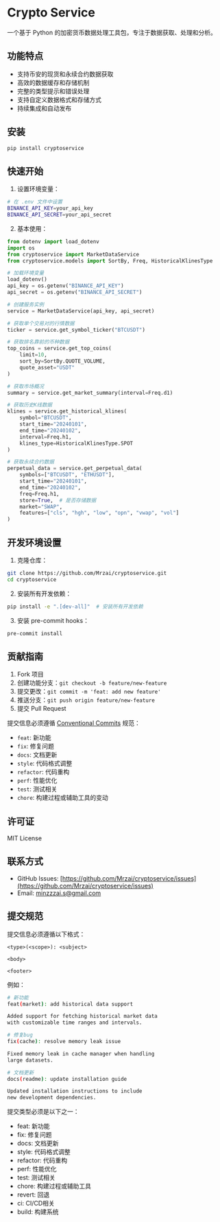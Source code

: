 # Crypto Service

一个基于 Python 的加密货币数据处理工具包，专注于数据获取、处理和分析。

## 功能特点

- 支持币安的现货和永续合约数据获取
- 高效的数据缓存和存储机制
- 完整的类型提示和错误处理
- 支持自定义数据格式和存储方式
- 持续集成和自动发布

## 安装

```bash
pip install cryptoservice
```

## 快速开始

1. 设置环境变量：

```bash
# 在 .env 文件中设置
BINANCE_API_KEY=your_api_key
BINANCE_API_SECRET=your_api_secret
```

2. 基本使用：

```python
from dotenv import load_dotenv
import os
from cryptoservice import MarketDataService
from cryptoservice.models import SortBy, Freq, HistoricalKlinesType

# 加载环境变量
load_dotenv()
api_key = os.getenv("BINANCE_API_KEY")
api_secret = os.getenv("BINANCE_API_SECRET")

# 创建服务实例
service = MarketDataService(api_key, api_secret)

# 获取单个交易对的行情数据
ticker = service.get_symbol_ticker("BTCUSDT")

# 获取排名靠前的币种数据
top_coins = service.get_top_coins(
    limit=10,
    sort_by=SortBy.QUOTE_VOLUME,
    quote_asset="USDT"
)

# 获取市场概况
summary = service.get_market_summary(interval=Freq.d1)

# 获取历史K线数据
klines = service.get_historical_klines(
    symbol="BTCUSDT",
    start_time="20240101",
    end_time="20240102",
    interval=Freq.h1,
    klines_type=HistoricalKlinesType.SPOT
)

# 获取永续合约数据
perpetual_data = service.get_perpetual_data(
    symbols=["BTCUSDT", "ETHUSDT"],
    start_time="20240101",
    end_time="20240102",
    freq=Freq.h1,
    store=True,  # 是否存储数据
    market="SWAP",
    features=["cls", "hgh", "low", "opn", "vwap", "vol"]
)
```

## 开发环境设置

1. 克隆仓库：
```bash
git clone https://github.com/Mrzai/cryptoservice.git
cd cryptoservice
```

2. 安装所有开发依赖：
```bash
pip install -e ".[dev-all]"  # 安装所有开发依赖
```

3. 安装 pre-commit hooks：
```bash
pre-commit install
```

## 贡献指南

1. Fork 项目
2. 创建功能分支：`git checkout -b feature/new-feature`
3. 提交更改：`git commit -m 'feat: add new feature'`
4. 推送分支：`git push origin feature/new-feature`
5. 提交 Pull Request

提交信息必须遵循 [Conventional Commits](https://www.conventionalcommits.org/) 规范：

- `feat`: 新功能
- `fix`: 修复问题
- `docs`: 文档更新
- `style`: 代码格式调整
- `refactor`: 代码重构
- `perf`: 性能优化
- `test`: 测试相关
- `chore`: 构建过程或辅助工具的变动

## 许可证

MIT License

## 联系方式

- GitHub Issues: [https://github.com/Mrzai/cryptoservice/issues](https://github.com/Mrzai/cryptoservice/issues)
- Email: minzzzai.s@gmail.com

## 提交规范

提交信息必须遵循以下格式：
```
<type>(<scope>): <subject>

<body>

<footer>
```

例如：
```bash
# 新功能
feat(market): add historical data support

Added support for fetching historical market data
with customizable time ranges and intervals.

# 修复bug
fix(cache): resolve memory leak issue

Fixed memory leak in cache manager when handling
large datasets.

# 文档更新
docs(readme): update installation guide

Updated installation instructions to include
new development dependencies.
```

提交类型必须是以下之一：
- feat: 新功能
- fix: 修复问题
- docs: 文档更新
- style: 代码格式调整
- refactor: 代码重构
- perf: 性能优化
- test: 测试相关
- chore: 构建过程或辅助工具
- revert: 回退
- ci: CI/CD相关
- build: 构建系统
